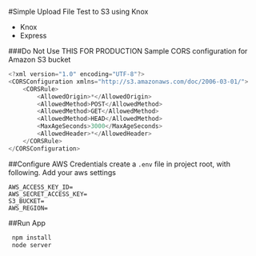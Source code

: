 #Simple Upload File Test to S3 using Knox
- Knox
- Express

###Do Not Use THIS FOR PRODUCTION
Sample CORS configuration for Amazon S3 bucket
```javascript
<?xml version="1.0" encoding="UTF-8"?>
<CORSConfiguration xmlns="http://s3.amazonaws.com/doc/2006-03-01/">
    <CORSRule>
        <AllowedOrigin>*</AllowedOrigin>
        <AllowedMethod>POST</AllowedMethod>
        <AllowedMethod>GET</AllowedMethod>
        <AllowedMethod>HEAD</AllowedMethod>
        <MaxAgeSeconds>3000</MaxAgeSeconds>
        <AllowedHeader>*</AllowedHeader>
    </CORSRule>
</CORSConfiguration>
```

##Configure AWS Credentials
create a `.env` file in project root, with following.  Add your aws settings
```
AWS_ACCESS_KEY_ID=
AWS_SECRET_ACCESS_KEY=
S3_BUCKET=
AWS_REGION=
```

##Run App

```javascript
 npm install
 node server
```
